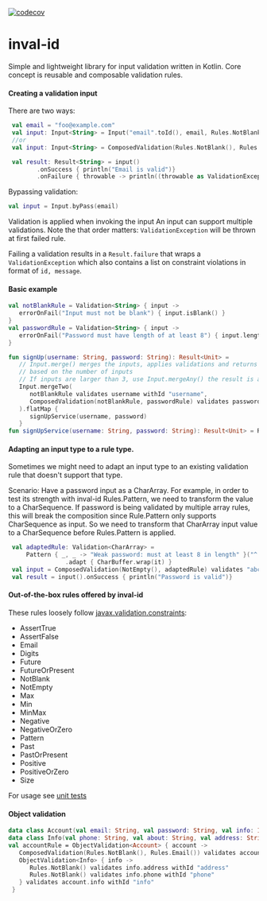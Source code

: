 [![codecov](https://codecov.io/gh/criske/inval-id/branch/main/graph/badge.svg?token=YFSEQZ2LQ2)](https://codecov.io/gh/criske/inval-id)
# inval-id

Simple and lightweight library for input validation written in Kotlin. Core concept is reusable and composable validation rules.

#### Creating a validation input
There are two ways:
```kotlin
 val email = "foo@example.com"
 val input: Input<String> = Input("email".toId(), email, Rules.NotBlank(), Rules.Email())
 //or
 val input: Input<String> = ComposedValidation(Rules.NotBlank(), Rules.Email()) validates email withId "email"

 val result: Result<String> = input()
        .onSuccess { println("Email is valid")}
        .onFailure { throwable -> println((throwable as ValidationException).errors)}
```
Bypassing validation:
```kotlin
val input = Input.byPass(email)
```
Validation is applied when invoking the input
An input can support multiple validations. Note the that order matters: `ValidationException` will be thrown at first failed rule.

Failing a validation results in a `Result.failure` that wraps a `ValidationException` which also contains a list on constraint violations in format of
`id, message`.

#### Basic example

```kotlin
val notBlankRule = Validation<String> { input ->
   errorOnFail("Input must not be blank") { input.isBlank() } 
}
val passwordRule = Validation<String> { input ->
   errorOnFail("Password must have length of at least 8") { input.length < 8 } 
}

fun signUp(username: String, password: String): Result<Unit> =
   // Input.merge() merges the inputs, applies validations and returns a Result of Pair, Triple
   // based on the number of inputs
   // If inputs are larger than 3, use Input.mergeAny() the result is a List of input values.
   Input.mergeTwo(
      notBlankRule validates username withId "username",
      ComposedValidation(notBlankRule, passwordRule) validates password withId "password"
   ).flatMap {
      signUpService(username, password)
   }
fun signUpService(username: String, password: String): Result<Unit> = Result.success(Unit)
```

#### Adapting an input type to a rule type.
Sometimes we might need to adapt an input type to an existing validation rule that doesn't support that type.

Scenario: Have a password input as a CharArray.
For example, in order to test its strength with inval-id Rules.Pattern, 
we need to transform the value to a CharSequence.
If password is being validated by multiple array rules, this will break the composition
since Rule.Pattern only supports CharSequence as input. 
So we need to transform that CharArray input value to a CharSequence before Rules.Pattern is applied.

```kotlin
 val adaptedRule: Validation<CharArray> =
     Pattern { _, _ -> "Weak password: must at least 8 in length" }("^.{8,}$")
                .adapt { CharBuffer.wrap(it) }
 val input = ComposedValidation(NotEmpty(), adaptedRule) validates "abcd1234".toCharArray() withId 1
 val result = input().onSuccess { println("Password is valid")}
```

#### Out-of-the-box rules offered by inval-id

These rules loosely follow [javax.validation.constraints](https://javaee.github.io/javaee-spec/javadocs/javax/validation/constraints/package-frame.html):

- AssertTrue
- AssertFalse
- Email
- Digits
- Future
- FutureOrPresent
- NotBlank
- NotEmpty
- Max
- Min
- MinMax
- Negative
- NegativeOrZero
- Pattern
- Past
- PastOrPresent
- Positive
- PositiveOrZero
- Size

For usage see [unit tests](https://github.com/criske/inval-id/blob/main/src/test/kotlin/pcf/crskdev/inval/id/RulesTest.kt)

#### Object validation

```kotlin
data class Account(val email: String, val password: String, val info: Info)
data class Info(val phone: String, val about: String, val address: String)
val accountRule = ObjectValidation<Account> { account ->
   ComposedValidation(Rules.NotBlank(), Rules.Email()) validates account.email withId "email"
   ObjectValidation<Info> { info ->
      Rules.NotBlank() validates info.address withId "address"
      Rules.NotBlank() validates info.phone withId "phone"
   } validates account.info withId "info"
 }
```

